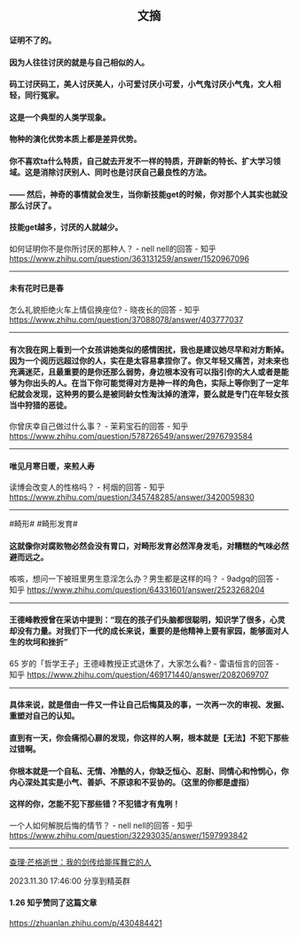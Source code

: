## <center> 文摘</center>

#### 证明不了的。
#### 
#### 因为人往往讨厌的就是与自己相似的人。
#### 
#### 码工讨厌码工，美人讨厌美人，小可爱讨厌小可爱，小气鬼讨厌小气鬼，文人相轻，同行冤家。
#### 
#### 这是一个典型的人类学现象。
#### 
#### 物种的演化优势本质上都是差异优势。
#### 
#### 你不喜欢ta什么特质，自己就去开发不一样的特质，开辟新的特长、扩大学习领域。这是消除讨厌别人、同时也是讨厌自己最良性的方法。
#### 
#### —— 然后，神奇的事情就会发生，当你新技能get的时候，你对那个人其实也就没那么讨厌了。
#### 
#### 技能get越多，讨厌的人就越少。

如何证明你不是你所讨厌的那种人？ - nell nell的回答 - 知乎
https://www.zhihu.com/question/363131259/answer/1520967096

---

#### 未有花时已是春

怎么礼貌拒绝火车上情侣换座位? - 晓夜长的回答 - 知乎
https://www.zhihu.com/question/37088078/answer/403777037

---

#### 有次我在网上看到一个女孩讲她类似的感情困扰，我也是建议她尽早和对方断掉。因为一个阅历远超过你的人，实在是太容易拿捏你了。你又年轻又痛苦，对未来也充满迷茫，且最重要的是你还那么弱势，身边根本没有可以指引你的大人或者是能够为你出头的人。在当下你可能觉得对方是神一样的角色，实际上等你到了一定年纪就会发现，这种男的要么是被同龄女性淘汰掉的渣滓，要么就是专门在年轻女孩当中狩猎的恶徒。

你曾庆幸自己做过什么事？ - 茉莉宝石的回答 - 知乎
https://www.zhihu.com/question/578726549/answer/2976793584

---

#### 唯见月寒日暖，来煎人寿

读博会改变人的性格吗？ - 柯烟的回答 - 知乎
https://www.zhihu.com/question/345748285/answer/3420059830

---

#畸形# #畸形发育#

#### 这就像你对腐败物必然会没有胃口，对畸形发育必然浑身发毛，对糟糕的气味必然避而远之。

咳咳，想问一下被班里男生意淫怎么办？男生都是这样的吗？ - 9adgq的回答 - 知乎
https://www.zhihu.com/question/64331601/answer/2523268204

---

#### 王德峰教授曾在采访中提到：“现在的孩子们头脑都很聪明，知识学了很多，心灵却没有力量。对我们下一代的成长来说，重要的是他精神上要有家园，能够面对人生的坎坷和挫折”

65 岁的「哲学王子」王德峰教授正式退休了，大家怎么看? - 雷语恒言的回答 - 知乎
https://www.zhihu.com/question/469171440/answer/2082069707

---

#### 具体来说，就是借由一件又一件让自己后悔莫及的事，一次再一次的审视、发掘、重塑对自己的认知。
#### 直到有一天，你会痛彻心扉的发现，你这样的人啊，根本就是【无法】不犯下那些过错啊。
#### 你根本就是一个自私、无情、冷酷的人，你缺乏恒心、忍耐、同情心和怜悯心，你内心深处其实是小气、善妒、不原谅和不妥协的。（这里的你都是虚指）
#### 这样的你，怎能不犯下那些错？不犯错才有鬼咧！

一个人如何解脱后悔的情节？ - nell nell的回答 - 知乎
https://www.zhihu.com/question/32293035/answer/1597993842

---

[查理·芒格逝世：我的剑传给能挥舞它的人](https://mp.weixin.qq.com/s/ssbih6_uEfx5M3xdhSSy5Q)

2023.11.30 17:46:00 分享到精英群

#### 1.26 知乎赞同了这篇文章
https://zhuanlan.zhihu.com/p/430484421